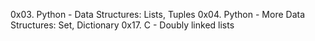 0x03. Python - Data Structures: Lists, Tuples
0x04. Python - More Data Structures: Set, Dictionary
0x17. C - Doubly linked lists
